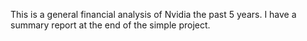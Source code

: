 This is a general financial analysis of Nvidia the past 5 years. I have a summary report at the end of the simple project.

